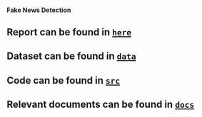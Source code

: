 #### Fake News Detection

## Report can be found in [`here`](https://github.com/jaymindesai/fake-news-predictor/tree/master/data)

## Dataset can be found in [`data`](https://github.com/jaymindesai/fake-news-predictor/tree/master/data) 

## Code can be found in [`src`](https://github.com/jaymindesai/fake-news-predictor/tree/master/src)

## Relevant documents can be found in [`docs`](https://github.com/jaymindesai/fake-news-predictor/tree/master/docs)